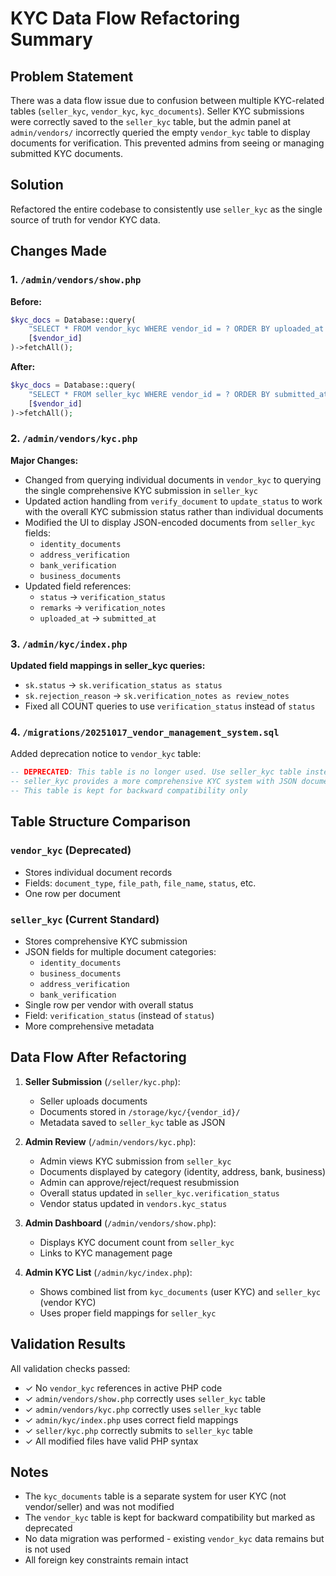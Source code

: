 # KYC Data Flow Refactoring Summary

## Problem Statement
There was a data flow issue due to confusion between multiple KYC-related tables (`seller_kyc`, `vendor_kyc`, `kyc_documents`). Seller KYC submissions were correctly saved to the `seller_kyc` table, but the admin panel at `admin/vendors/` incorrectly queried the empty `vendor_kyc` table to display documents for verification. This prevented admins from seeing or managing submitted KYC documents.

## Solution
Refactored the entire codebase to consistently use `seller_kyc` as the single source of truth for vendor KYC data.

## Changes Made

### 1. `/admin/vendors/show.php`
**Before:**
```php
$kyc_docs = Database::query(
    "SELECT * FROM vendor_kyc WHERE vendor_id = ? ORDER BY uploaded_at DESC",
    [$vendor_id]
)->fetchAll();
```

**After:**
```php
$kyc_docs = Database::query(
    "SELECT * FROM seller_kyc WHERE vendor_id = ? ORDER BY submitted_at DESC",
    [$vendor_id]
)->fetchAll();
```

### 2. `/admin/vendors/kyc.php`
**Major Changes:**
- Changed from querying individual documents in `vendor_kyc` to querying the single comprehensive KYC submission in `seller_kyc`
- Updated action handling from `verify_document` to `update_status` to work with the overall KYC submission status rather than individual documents
- Modified the UI to display JSON-encoded documents from `seller_kyc` fields:
  - `identity_documents`
  - `address_verification`
  - `bank_verification`
  - `business_documents`
- Updated field references:
  - `status` → `verification_status`
  - `remarks` → `verification_notes`
  - `uploaded_at` → `submitted_at`

### 3. `/admin/kyc/index.php`
**Updated field mappings in seller_kyc queries:**
- `sk.status` → `sk.verification_status as status`
- `sk.rejection_reason` → `sk.verification_notes as review_notes`
- Fixed all COUNT queries to use `verification_status` instead of `status`

### 4. `/migrations/20251017_vendor_management_system.sql`
Added deprecation notice to `vendor_kyc` table:
```sql
-- DEPRECATED: This table is no longer used. Use seller_kyc table instead.
-- seller_kyc provides a more comprehensive KYC system with JSON document storage
-- This table is kept for backward compatibility only
```

## Table Structure Comparison

### `vendor_kyc` (Deprecated)
- Stores individual document records
- Fields: `document_type`, `file_path`, `file_name`, `status`, etc.
- One row per document

### `seller_kyc` (Current Standard)
- Stores comprehensive KYC submission
- JSON fields for multiple document categories:
  - `identity_documents`
  - `business_documents`
  - `address_verification`
  - `bank_verification`
- Single row per vendor with overall status
- Field: `verification_status` (instead of `status`)
- More comprehensive metadata

## Data Flow After Refactoring

1. **Seller Submission** (`/seller/kyc.php`):
   - Seller uploads documents
   - Documents stored in `/storage/kyc/{vendor_id}/`
   - Metadata saved to `seller_kyc` table as JSON

2. **Admin Review** (`/admin/vendors/kyc.php`):
   - Admin views KYC submission from `seller_kyc`
   - Documents displayed by category (identity, address, bank, business)
   - Admin can approve/reject/request resubmission
   - Overall status updated in `seller_kyc.verification_status`
   - Vendor status updated in `vendors.kyc_status`

3. **Admin Dashboard** (`/admin/vendors/show.php`):
   - Displays KYC document count from `seller_kyc`
   - Links to KYC management page

4. **Admin KYC List** (`/admin/kyc/index.php`):
   - Shows combined list from `kyc_documents` (user KYC) and `seller_kyc` (vendor KYC)
   - Uses proper field mappings for `seller_kyc`

## Validation Results

All validation checks passed:
- ✓ No `vendor_kyc` references in active PHP code
- ✓ `admin/vendors/show.php` correctly uses `seller_kyc` table
- ✓ `admin/vendors/kyc.php` correctly uses `seller_kyc` table
- ✓ `admin/kyc/index.php` uses correct field mappings
- ✓ `seller/kyc.php` correctly submits to `seller_kyc` table
- ✓ All modified files have valid PHP syntax

## Notes

- The `kyc_documents` table is a separate system for user KYC (not vendor/seller) and was not modified
- The `vendor_kyc` table is kept for backward compatibility but marked as deprecated
- No data migration was performed - existing `vendor_kyc` data remains but is not used
- All foreign key constraints remain intact

